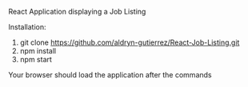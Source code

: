 React Application displaying a Job Listing

Installation:

1. git clone https://github.com/aldryn-gutierrez/React-Job-Listing.git
2. npm install
3. npm start

Your browser should load the application after the commands
